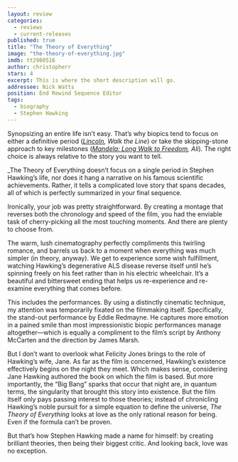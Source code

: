 ```yaml
---
layout: review
categories: 
  - reviews
  - current-releases
published: true
title: "The Theory of Everything"
image: "the-theory-of-everything.jpg"
imdb: tt2980516
author: christopherr
stars: 4
excerpt: This is where the short description will go.
addressee: Nick Watts
position: End Rewind Sequence Editor
tags: 
  - biography
  - Stephen Hawking
---
```


Synopsizing an entire life isn’t easy. That’s why biopics tend to focus on either a definitive period ([_Lincoln_](http://www.dearcastandcrew.com/content/2012/11/16/lincoln.html)_, Walk the Line_) or take the skipping-stone approach to key milestones ([_Mandela: Long Walk to Freedom_](http://www.dearcastandcrew.com/content/2014/1/2/mandela-long-walk-to-freedom.html)_, Ali_). The right choice is always relative to the story you want to tell. 

_The Theory of Everything doesn’t focus on a single period in Stephen Hawking’s life, nor does it hang a narrative on his famous scientific achievements. Rather, it tells a complicated love story that spans decades, all of which is perfectly summarized in your final sequence.

Ironically, your job was pretty straightforward. By creating a montage that reverses both the chronology and speed of the film, you had the enviable task of cherry-picking all the most touching moments. And there are plenty to choose from. 

The warm, lush cinematography perfectly compliments this twirling romance, and barrels us back to a moment when everything was much simpler (in theory, anyway). We get to experience some wish fulfillment, watching Hawking’s degenerative ALS disease reverse itself until he’s spinning freely on his feet rather than in his electric wheelchair. It’s a beautiful and bittersweet ending that helps us re-experience and re-examine everything that comes before.

This includes the performances. By using a distinctly cinematic technique, my attention was temporarily fixated on the filmmaking itself. Specifically, the stand-out performance by Eddie Redmayne. He captures more emotion in a pained smile than most impressionistic biopic performances manage altogether—which is equally a compliment to the film’s script by Anthony McCarten and the direction by James Marsh. 

But I don’t want to overlook what Felicity Jones brings to the role of Hawking’s wife, Jane. As far as the film is concerned, Hawking’s existence effectively begins on the night they meet. Which makes sense, considering Jane Hawking authored the book on which the film is based. But more importantly, the “Big Bang” sparks that occur that night are, in quantum terms, the singularity that brought this story into existence. But the film itself only pays passing interest to those theories; instead of chronicling Hawking’s noble pursuit for a simple equation to define the universe, _The Theory of Everything_ looks at love as the only rational reason for being. Even if the formula can’t be proven.

But that’s how Stephen Hawking made a name for himself: by creating brilliant theories, then being their biggest critic. And looking back, love was no exception.